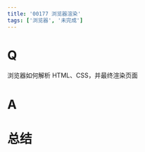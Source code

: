 ```yaml
---
title: '00177 浏览器渲染'
tags: ['浏览器', '未完成']
---
```


# Q

浏览器如何解析 HTML、CSS，并最终渲染页面

# A



# 总结



<script>
  function func() {

  }
  
</script>